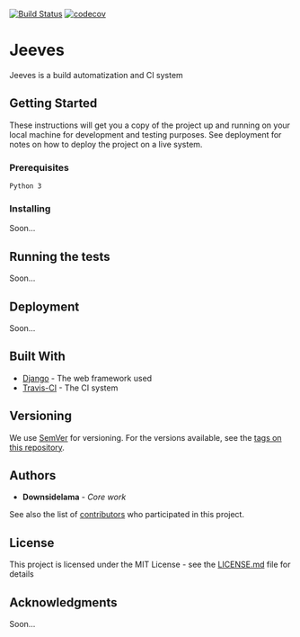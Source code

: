 [![Build Status](https://travis-ci.com/Downsidelama/jeeves.svg?branch=master)](https://travis-ci.com/Downsidelama/jeeves) [![codecov](https://codecov.io/gh/Downsidelama/jeeves/branch/master/graph/badge.svg)](https://codecov.io/gh/Downsidelama/jeeves)

# Jeeves

Jeeves is a build automatization and CI system

## Getting Started

These instructions will get you a copy of the project up and running on your local machine for development and testing purposes. See deployment for notes on how to deploy the project on a live system.

### Prerequisites

```
Python 3
```

### Installing

Soon...

## Running the tests

Soon...

## Deployment

Soon...

## Built With

* [Django](https://www.djangoproject.com/) - The web framework used
* [Travis-CI](https://travis-ci.com/) - The CI system

## Versioning

We use [SemVer](http://semver.org/) for versioning. For the versions available, see the [tags on this repository](https://github.com/your/project/tags). 

## Authors

* **Downsidelama** - *Core work*

See also the list of [contributors](https://github.com/Downsidelama/jeeves/graphs/contributors) who participated in this project.

## License

This project is licensed under the MIT License - see the [LICENSE.md](LICENSE.md) file for details

## Acknowledgments

Soon...
